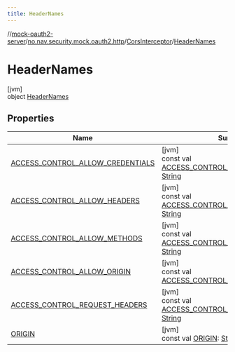 ```yaml
---
title: HeaderNames
---
```

//[mock-oauth2-server](../../../../index.html)/[no.nav.security.mock.oauth2.http](../../index.html)/[CorsInterceptor](../index.html)/[HeaderNames](index.html)



# HeaderNames



[jvm]\
object [HeaderNames](index.html)



## Properties


| Name | Summary |
|---|---|
| [ACCESS_CONTROL_ALLOW_CREDENTIALS](-a-c-c-e-s-s_-c-o-n-t-r-o-l_-a-l-l-o-w_-c-r-e-d-e-n-t-i-a-l-s.html) | [jvm]<br>const val [ACCESS_CONTROL_ALLOW_CREDENTIALS](-a-c-c-e-s-s_-c-o-n-t-r-o-l_-a-l-l-o-w_-c-r-e-d-e-n-t-i-a-l-s.html): [String](https://kotlinlang.org/api/latest/jvm/stdlib/kotlin/-string/index.html) |
| [ACCESS_CONTROL_ALLOW_HEADERS](-a-c-c-e-s-s_-c-o-n-t-r-o-l_-a-l-l-o-w_-h-e-a-d-e-r-s.html) | [jvm]<br>const val [ACCESS_CONTROL_ALLOW_HEADERS](-a-c-c-e-s-s_-c-o-n-t-r-o-l_-a-l-l-o-w_-h-e-a-d-e-r-s.html): [String](https://kotlinlang.org/api/latest/jvm/stdlib/kotlin/-string/index.html) |
| [ACCESS_CONTROL_ALLOW_METHODS](-a-c-c-e-s-s_-c-o-n-t-r-o-l_-a-l-l-o-w_-m-e-t-h-o-d-s.html) | [jvm]<br>const val [ACCESS_CONTROL_ALLOW_METHODS](-a-c-c-e-s-s_-c-o-n-t-r-o-l_-a-l-l-o-w_-m-e-t-h-o-d-s.html): [String](https://kotlinlang.org/api/latest/jvm/stdlib/kotlin/-string/index.html) |
| [ACCESS_CONTROL_ALLOW_ORIGIN](-a-c-c-e-s-s_-c-o-n-t-r-o-l_-a-l-l-o-w_-o-r-i-g-i-n.html) | [jvm]<br>const val [ACCESS_CONTROL_ALLOW_ORIGIN](-a-c-c-e-s-s_-c-o-n-t-r-o-l_-a-l-l-o-w_-o-r-i-g-i-n.html): [String](https://kotlinlang.org/api/latest/jvm/stdlib/kotlin/-string/index.html) |
| [ACCESS_CONTROL_REQUEST_HEADERS](-a-c-c-e-s-s_-c-o-n-t-r-o-l_-r-e-q-u-e-s-t_-h-e-a-d-e-r-s.html) | [jvm]<br>const val [ACCESS_CONTROL_REQUEST_HEADERS](-a-c-c-e-s-s_-c-o-n-t-r-o-l_-r-e-q-u-e-s-t_-h-e-a-d-e-r-s.html): [String](https://kotlinlang.org/api/latest/jvm/stdlib/kotlin/-string/index.html) |
| [ORIGIN](-o-r-i-g-i-n.html) | [jvm]<br>const val [ORIGIN](-o-r-i-g-i-n.html): [String](https://kotlinlang.org/api/latest/jvm/stdlib/kotlin/-string/index.html) |

